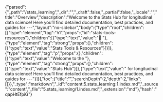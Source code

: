 {"parsed":{"_path":"/stats_learning","_dir":"","_draft":false,"_partial":false,"_locale":"","title":"Overview","description":"Welcome to the Stats Hub for longitudinal data science! Here you’ll find detailed documentation, best practices, and guides for ---","layout":"no-sidebar","body":{"type":"root","children":[{"type":"element","tag":"h1","props":{"id":"stats-tools-resources"},"children":[{"type":"text","value":"🧰 "},{"type":"element","tag":"strong","props":{},"children":[{"type":"text","value":"Stats Tools & Resources"}]}]},{"type":"element","tag":"p","props":{},"children":[{"type":"text","value":"Welcome to the "},{"type":"element","tag":"strong","props":{},"children":[{"type":"text","value":"Stats Hub"}]},{"type":"text","value":" for longitudinal data science! Here you’ll find detailed documentation, best practices, and guides for ---"}]}],"toc":{"title":"","searchDepth":2,"depth":2,"links":[]}},"_type":"markdown","_id":"content:5.stats_learning:1.index.md","_source":"content","_file":"5.stats_learning/1.index.md","_extension":"md"},"hash":"qapHtEfpiG"}